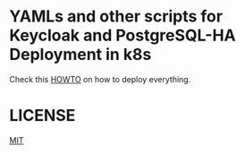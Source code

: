 # YAMLs and other scripts for Keycloak and PostgreSQL-HA Deployment in k8s

Check this [HOWTO](./howtos/HOWTO.md) on how to deploy everything.

# LICENSE
[MIT](./LICENSE)

